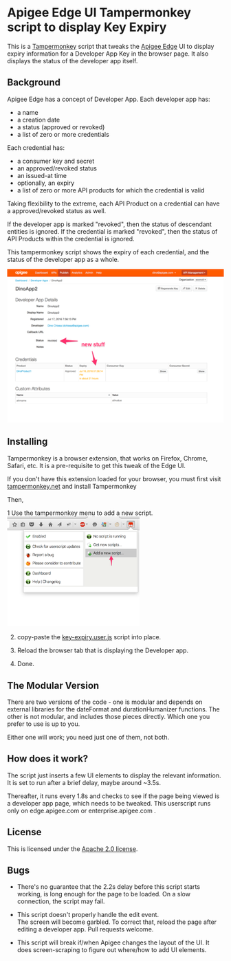 # Apigee Edge UI Tampermonkey script to display Key Expiry

This is a [Tampermonkey](https://tampermonkey.net/) script that tweaks
the [Apigee Edge](https://edge.apigee.com) UI to display expiry information for a Developer App Key in the browser
page.  It also displays the status of the developer app itself.

## Background

Apigee Edge has a concept of Developer App. Each developer app has:

* a name
* a creation date
* a status (approved or revoked)
* a list of zero or more credentials

Each credential has:

* a consumer key and secret
* an approved/revoked status
* an issued-at time
* optionally, an expiry
* a list of zero or more API products for which the credential is valid

Taking flexibility to the extreme, each API Product on a credential can have a approved/revoked status as well.

If the developer app is marked "revoked", then the status of descendant entities is ignored.
If the credential is marked "revoked", then the status of API Products within the credential is ignored.

This tampermonkey script shows the expiry of each credential, and the status of the developer app as a whole. 

![screengrab](img/tampermonkey-key-expiry-example-1.png)


## Installing

Tampermonkey is a browser extension, that works on Firefox, Chrome, Safari, etc. It is a pre-requisite to get this tweak of the Edge UI. 

If you don't have this extension loaded for your browser, you must first visit  [tampermonkey.net](https://tampermonkey.net/) and install Tampermonkey

Then, 

1 Use the tampermonkey menu to add a new script.
  <img src="img/tm-add-new-script.png" width='308px'>

2. copy-paste the [key-expiry.user.js](lib/key-expiry.user.js) script into place.

3. Reload the browser tab that is displaying the Developer app.

4. Done.


## The Modular Version

There are two versions of the code - one is modular and depends on external libraries for the dateFormat and durationHumanizer functions. The other is not modular, and includes those pieces directly.  Which one you prefer to use is up to you.

Either one will work; you need just one of them, not both. 


## How does it work?

The script just inserts a few UI elements to display the relevant information. 
It is set to run after a brief delay, maybe around ~3.5s.

Thereafter, it runs every 1.8s and checks to see if the page being viewed is a developer app page, which needs to be tweaked. This userscript runs only on edge.apigee.com or enterprise.apigee.com . 



## License

This is licensed under the [Apache 2.0 license](LICENSE).


## Bugs

* There's no guarantee that the 2.2s delay before this script starts working, is
  long enough for the page to be loaded. On a slow connection, the script may fail. 

* This script doesn't properly handle the edit event.  
  The screen will become garbled. To correct that, reload the page after editing a developer app. Pull requests welcome.

* This script will break if/when Apigee changes the layout of the UI.
  It does screen-scraping to figure out where/how to add UI elements. 

